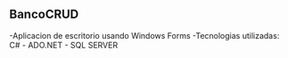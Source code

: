 ## BancoCRUD
-Aplicacion de escritorio usando Windows Forms
-Tecnologias utilizadas: C# - ADO.NET - SQL SERVER
